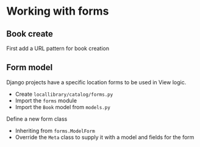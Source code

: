 # Working with forms

## Book create

First add a URL pattern for book creation

## Form model

Django projects have a specific location forms to be used in View logic.

- Create `locallibrary/catalog/forms.py`
- Import the `forms` module
- Import the `Book` model from `models.py`

Define a new form class

- Inheriting from `forms.ModelForm`
- Override the `Meta` class to supply it with a model and fields for the form
